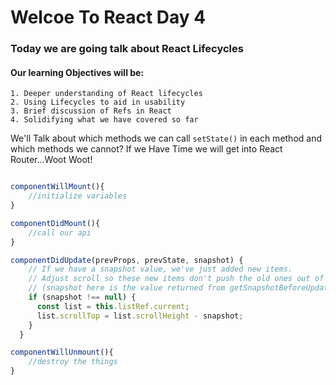 # Welcoe To React Day 4

### Today we are going talk about React Lifecycles

#### Our learning Objectives will be:

    1. Deeper understanding of React lifecycles
    2. Using Lifecycles to aid in usability
    3. Brief discussion of Refs in React
    4. Solidifying what we have covered so far

We'll Talk about which methods we can call `setState()` in each method and which methods we cannot? If we Have Time we will get into React Router...Woot Woot!



```javascript

componentWillMount(){
    //initialize variables
}

componentDidMount(){
    //call our api
}

componentDidUpdate(prevProps, prevState, snapshot) {
    // If we have a snapshot value, we've just added new items.
    // Adjust scroll so these new items don't push the old ones out of view.
    // (snapshot here is the value returned from getSnapshotBeforeUpdate)
    if (snapshot !== null) {
      const list = this.listRef.current;
      list.scrollTop = list.scrollHeight - snapshot;
    }
  }

componentWillUnmount(){
    //destroy the things
}
```
